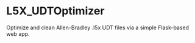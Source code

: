 # L5X_UDTOptimizer
Optimize and clean Allen-Bradley .l5x UDT files via a simple Flask-based web app.
